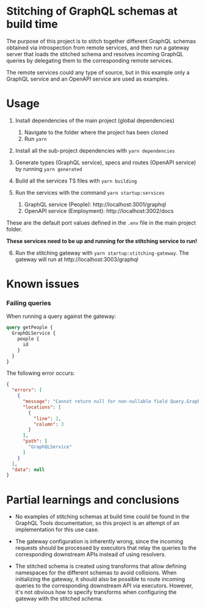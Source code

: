 
# Stitching of GraphQL schemas at build time

The purpose of this project is to stitch together different GraphQL schemas obtained via introspection from remote services, and then run a gateway server that loads the stitched schema and resolves incoming GraphQL queries by delegating them to the corresponding remote services.

The remote services could any type of source, but in this example only a GraphQL service and an OpenAPI service are used as examples.

# Usage

1. Install dependencies of the main project (global dependencies)
	1. Navigate to the folder where the project has been cloned
	2. Run `yarn`

2. Install all the sub-project dependencies with `yarn dependencies`

3. Generate types (GraphQL service), specs and routes (OpenAPI service) by running `yarn generated`

4. Build all the services TS files with `yarn building`

5. Run the services with the command `yarn startup:services`
	1. GraphQL service (People): http://localhost:3001/graphql
	2. OpenAPI service (Employment): http://localhost:3002/docs

These are the default port values defined in the `.env` file in the main project folder.

**These services need to be up and running for the stitching service to run!**

6. Run the stitching gateway with `yarn startup:stitching-gateway`. The gateway will run at http://localhost:3003/graphql

# Known issues

### Failing queries

When running a query against the gateway:

```graphql
query getPeople {
  GraphQLService {
    people {
      id
    }
  }
}
```

The following error occurs:

```json
{
  "errors": [
    {
      "message": "Cannot return null for non-nullable field Query.GraphQLService.",
      "locations": [
        {
          "line": 2,
          "column": 3
        }
      ],
      "path": [
        "GraphQLService"
      ]
    }
  ],
  "data": null
}
````

# Partial learnings and conclusions

- No examples of stitching schemas at build time could be found in the GraphQL Tools documentation, so this project is an attempt of an implementation for this use case.

- The gateway configuration is inherently wrong, since the incoming requests should be processed by executors that relay the queries to the corresponding downstream APIs instead of using resolvers.

- The stitched schema is created using transforms that allow defining namespaces for the different schemas to avoid collisions. When initializing the gateway, it should also be possible to route incoming queries to the corresponding downstream API via executors. However, it's not obvious how to specify transforms when configuring the gateway with the stitched schema.

